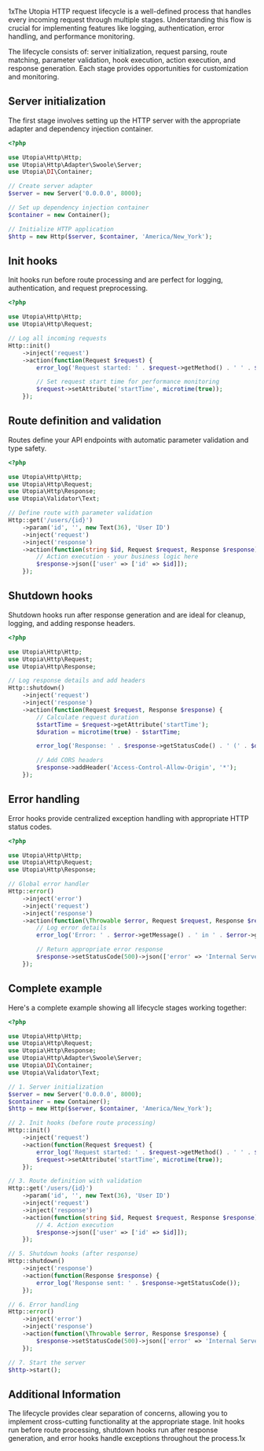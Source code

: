 1xThe Utopia HTTP request lifecycle is a well-defined process that handles every incoming request through multiple stages. Understanding this flow is crucial for implementing features like logging, authentication, error handling, and performance monitoring.

The lifecycle consists of: server initialization, request parsing, route matching, parameter validation, hook execution, action execution, and response generation. Each stage provides opportunities for customization and monitoring.

## Server initialization

The first stage involves setting up the HTTP server with the appropriate adapter and dependency injection container.

```php
<?php

use Utopia\Http\Http;
use Utopia\Http\Adapter\Swoole\Server;
use Utopia\DI\Container;

// Create server adapter
$server = new Server('0.0.0.0', 8000);

// Set up dependency injection container
$container = new Container();

// Initialize HTTP application
$http = new Http($server, $container, 'America/New_York');
```

## Init hooks

Init hooks run before route processing and are perfect for logging, authentication, and request preprocessing.

```php
<?php

use Utopia\Http\Http;
use Utopia\Http\Request;

// Log all incoming requests
Http::init()
    ->inject('request')
    ->action(function(Request $request) {
        error_log('Request started: ' . $request->getMethod() . ' ' . $request->getURI());

        // Set request start time for performance monitoring
        $request->setAttribute('startTime', microtime(true));
    });
```

## Route definition and validation

Routes define your API endpoints with automatic parameter validation and type safety.

```php
<?php

use Utopia\Http\Http;
use Utopia\Http\Request;
use Utopia\Http\Response;
use Utopia\Validator\Text;

// Define route with parameter validation
Http::get('/users/{id}')
    ->param('id', '', new Text(36), 'User ID')
    ->inject('request')
    ->inject('response')
    ->action(function(string $id, Request $request, Response $response) {
        // Action execution - your business logic here
        $response->json(['user' => ['id' => $id]]);
    });
```

## Shutdown hooks

Shutdown hooks run after response generation and are ideal for cleanup, logging, and adding response headers.

```php
<?php

use Utopia\Http\Http;
use Utopia\Http\Request;
use Utopia\Http\Response;

// Log response details and add headers
Http::shutdown()
    ->inject('request')
    ->inject('response')
    ->action(function(Request $request, Response $response) {
        // Calculate request duration
        $startTime = $request->getAttribute('startTime');
        $duration = microtime(true) - $startTime;

        error_log('Response: ' . $response->getStatusCode() . ' (' . $duration . 's)');

        // Add CORS headers
        $response->addHeader('Access-Control-Allow-Origin', '*');
    });
```

## Error handling

Error hooks provide centralized exception handling with appropriate HTTP status codes.

```php
<?php

use Utopia\Http\Http;
use Utopia\Http\Request;
use Utopia\Http\Response;

// Global error handler
Http::error()
    ->inject('error')
    ->inject('request')
    ->inject('response')
    ->action(function(\Throwable $error, Request $request, Response $response) {
        // Log error details
        error_log('Error: ' . $error->getMessage() . ' in ' . $error->getFile() . ':' . $error->getLine());

        // Return appropriate error response
        $response->setStatusCode(500)->json(['error' => 'Internal Server Error']);
    });
```

## Complete example

Here's a complete example showing all lifecycle stages working together:

```php
<?php

use Utopia\Http\Http;
use Utopia\Http\Request;
use Utopia\Http\Response;
use Utopia\Http\Adapter\Swoole\Server;
use Utopia\DI\Container;
use Utopia\Validator\Text;

// 1. Server initialization
$server = new Server('0.0.0.0', 8000);
$container = new Container();
$http = new Http($server, $container, 'America/New_York');

// 2. Init hooks (before route processing)
Http::init()
    ->inject('request')
    ->action(function(Request $request) {
        error_log('Request started: ' . $request->getMethod() . ' ' . $request->getURI());
        $request->setAttribute('startTime', microtime(true));
    });

// 3. Route definition with validation
Http::get('/users/{id}')
    ->param('id', '', new Text(36), 'User ID')
    ->inject('request')
    ->inject('response')
    ->action(function(string $id, Request $request, Response $response) {
        // 4. Action execution
        $response->json(['user' => ['id' => $id]]);
    });

// 5. Shutdown hooks (after response)
Http::shutdown()
    ->inject('response')
    ->action(function(Response $response) {
        error_log('Response sent: ' . $response->getStatusCode());
    });

// 6. Error handling
Http::error()
    ->inject('error')
    ->inject('response')
    ->action(function(\Throwable $error, Response $response) {
        $response->setStatusCode(500)->json(['error' => 'Internal Server Error']);
    });

// 7. Start the server
$http->start();
```

## Additional Information

The lifecycle provides clear separation of concerns, allowing you to implement cross-cutting functionality at the appropriate stage. Init hooks run before route processing, shutdown hooks run after response generation, and error hooks handle exceptions throughout the process.1x
